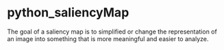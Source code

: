 # python_saliencyMap
The goal of a saliency map is to simplified or change the representation of an image into something that is more meaningful and easier to analyze.
